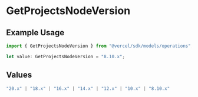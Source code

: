 # GetProjectsNodeVersion

## Example Usage

```typescript
import { GetProjectsNodeVersion } from "@vercel/sdk/models/operations";

let value: GetProjectsNodeVersion = "8.10.x";
```

## Values

```typescript
"20.x" | "18.x" | "16.x" | "14.x" | "12.x" | "10.x" | "8.10.x"
```